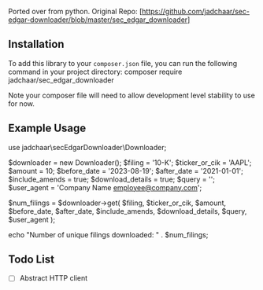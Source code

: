 Ported over from python. Original Repo:
[https://github.com/jadchaar/sec-edgar-downloader/blob/master/sec_edgar_downloader]

## Installation

To add this library to your `composer.json` file, you can run the following command in your project directory:
composer require jadchaar/sec_edgar_downloader

Note your composer file will need to allow development level stability to use for now.

 ## Example Usage

 use jadchaar\secEdgarDownloader\Downloader;
 
 $downloader = new Downloader();
 $filing = '10-K';
 $ticker_or_cik = 'AAPL';
 $amount = 10;
 $before_date = '2023-08-19';
 $after_date = '2021-01-01';
 $include_amends = true;
 $download_details = true;
 $query = '';
 $user_agent = 'Company Name employee@company.com';
 
 $num_filings = $downloader->get(
     $filing,
     $ticker_or_cik,
     $amount,
     $before_date,
     $after_date,
     $include_amends,
     $download_details,
     $query,
     $user_agent
 );
 
 echo "Number of unique filings downloaded: " . $num_filings;

 ## Todo List

 - [ ] Abstract HTTP client

 